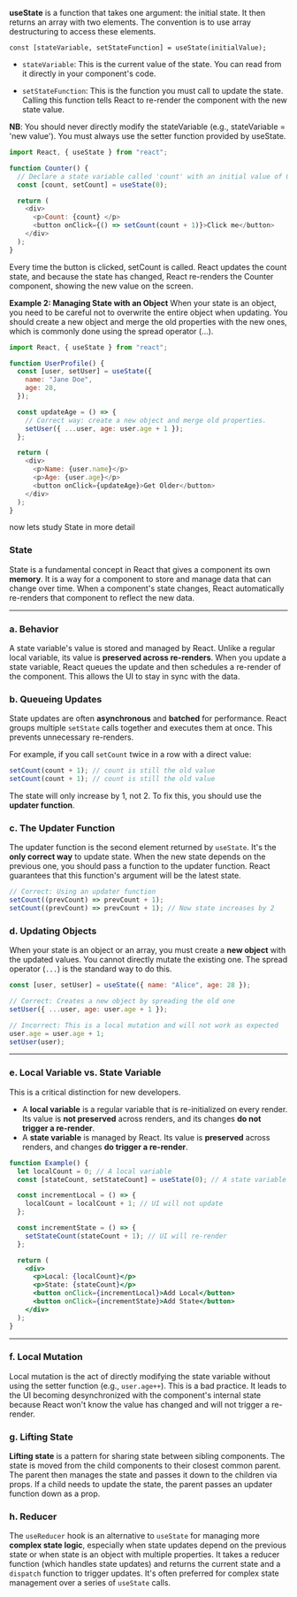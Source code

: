 **useState** is a function that takes one argument: the initial state.
It then returns an array with two elements. The convention is to use array destructuring to access these elements.

`const [stateVariable, setStateFunction] = useState(initialValue);`

- `stateVariable`: This is the current value of the state. You can read from it directly in your component's code.

- `setStateFunction`: This is the function you must call to update the state. Calling this function tells React to re-render the component with the new state value.

**NB**: You should never directly modify the stateVariable (e.g., stateVariable = 'new value'). You must always use the setter function provided by useState.

```js
import React, { useState } from "react";

function Counter() {
  // Declare a state variable called 'count' with an initial value of 0.
  const [count, setCount] = useState(0);

  return (
    <div>
      <p>Count: {count} </p>
      <button onClick={() => setCount(count + 1)}>Click me</button>
    </div>
  );
}
```

Every time the button is clicked, setCount is called. React updates the count state, and because the state has changed, React re-renders the Counter component, showing the new value on the screen.

**Example 2: Managing State with an Object**
When your state is an object, you need to be careful not to overwrite the entire object when updating. You should create a new object and merge the old properties with the new ones, which is commonly done using the spread operator (...).

```js
import React, { useState } from "react";

function UserProfile() {
  const [user, setUser] = useState({
    name: "Jane Doe",
    age: 28,
  });

  const updateAge = () => {
    // Correct way: create a new object and merge old properties.
    setUser({ ...user, age: user.age + 1 });
  };

  return (
    <div>
      <p>Name: {user.name}</p>
      <p>Age: {user.age}</p>
      <button onClick={updateAge}>Get Older</button>
    </div>
  );
}
```

now lets study State in more detail

### State

State is a fundamental concept in React that gives a component its own **memory**. It is a way for a component to store and manage data that can change over time. When a component's state changes, React automatically re-renders that component to reflect the new data.

---

### a. Behavior

A state variable's value is stored and managed by React. Unlike a regular local variable, its value is **preserved across re-renders**. When you update a state variable, React queues the update and then schedules a re-render of the component. This allows the UI to stay in sync with the data.

### b. Queueing Updates

State updates are often **asynchronous** and **batched** for performance. React groups multiple `setState` calls together and executes them at once. This prevents unnecessary re-renders.

For example, if you call `setCount` twice in a row with a direct value:

```jsx
setCount(count + 1); // count is still the old value
setCount(count + 1); // count is still the old value
```

The state will only increase by 1, not 2. To fix this, you should use the **updater function**.

### c. The Updater Function

The updater function is the second element returned by `useState`. It's the **only correct way** to update state. When the new state depends on the previous one, you should pass a function to the updater function. React guarantees that this function's argument will be the latest state.

```jsx
// Correct: Using an updater function
setCount((prevCount) => prevCount + 1);
setCount((prevCount) => prevCount + 1); // Now state increases by 2
```

### d. Updating Objects

When your state is an object or an array, you must create a **new object** with the updated values. You cannot directly mutate the existing one. The spread operator (`...`) is the standard way to do this.

```jsx
const [user, setUser] = useState({ name: "Alice", age: 28 });

// Correct: Creates a new object by spreading the old one
setUser({ ...user, age: user.age + 1 });

// Incorrect: This is a local mutation and will not work as expected
user.age = user.age + 1;
setUser(user);
```

---

### e. Local Variable vs. State Variable

This is a critical distinction for new developers.

- A **local variable** is a regular variable that is re-initialized on every render. Its value is **not preserved** across renders, and its changes **do not trigger a re-render**.
- A **state variable** is managed by React. Its value is **preserved** across renders, and changes **do trigger a re-render**.

<!-- end list -->

```jsx
function Example() {
  let localCount = 0; // A local variable
  const [stateCount, setStateCount] = useState(0); // A state variable

  const incrementLocal = () => {
    localCount = localCount + 1; // UI will not update
  };

  const incrementState = () => {
    setStateCount(stateCount + 1); // UI will re-render
  };

  return (
    <div>
      <p>Local: {localCount}</p>
      <p>State: {stateCount}</p>
      <button onClick={incrementLocal}>Add Local</button>
      <button onClick={incrementState}>Add State</button>
    </div>
  );
}
```

---

### f. Local Mutation

Local mutation is the act of directly modifying the state variable without using the setter function (e.g., `user.age++`). This is a bad practice. It leads to the UI becoming desynchronized with the component's internal state because React won't know the value has changed and will not trigger a re-render.

### g. Lifting State

**Lifting state** is a pattern for sharing state between sibling components. The state is moved from the child components to their closest common parent. The parent then manages the state and passes it down to the children via props. If a child needs to update the state, the parent passes an updater function down as a prop.

### h. Reducer

The `useReducer` hook is an alternative to `useState` for managing more **complex state logic**, especially when state updates depend on the previous state or when state is an object with multiple properties. It takes a reducer function (which handles state updates) and returns the current state and a `dispatch` function to trigger updates. It's often preferred for complex state management over a series of `useState` calls.
